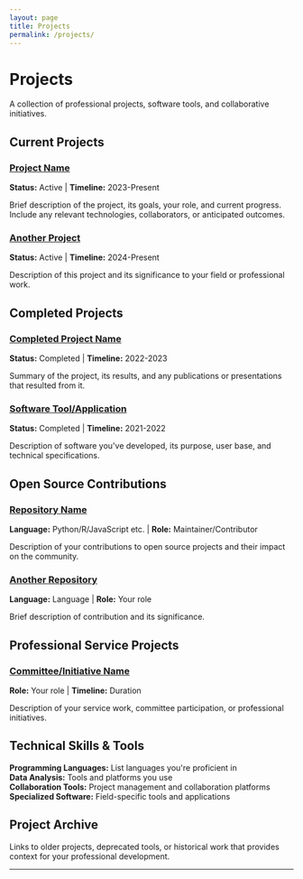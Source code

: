 ```yaml
---
layout: page
title: Projects
permalink: /projects/
---
```


# Projects

A collection of professional projects, software tools, and collaborative initiatives.

## Current Projects

### [Project Name](link-to-project)
**Status:** Active | **Timeline:** 2023-Present

Brief description of the project, its goals, your role, and current progress. Include any relevant technologies, collaborators, or anticipated outcomes.

### [Another Project](link-to-project)  
**Status:** Active | **Timeline:** 2024-Present

Description of this project and its significance to your field or professional work.

## Completed Projects

### [Completed Project Name](link-to-project)
**Status:** Completed | **Timeline:** 2022-2023

Summary of the project, its results, and any publications or presentations that resulted from it.

### [Software Tool/Application](link-to-code)
**Status:** Completed | **Timeline:** 2021-2022

Description of software you've developed, its purpose, user base, and technical specifications.

## Open Source Contributions

### [Repository Name](github-link)
**Language:** Python/R/JavaScript etc. | **Role:** Maintainer/Contributor

Description of your contributions to open source projects and their impact on the community.

### [Another Repository](github-link)
**Language:** Language | **Role:** Your role

Brief description of contribution and its significance.

## Professional Service Projects

### [Committee/Initiative Name](link-if-available)
**Role:** Your role | **Timeline:** Duration

Description of your service work, committee participation, or professional initiatives.

## Technical Skills & Tools

**Programming Languages:** List languages you're proficient in  
**Data Analysis:** Tools and platforms you use  
**Collaboration Tools:** Project management and collaboration platforms  
**Specialized Software:** Field-specific tools and applications

## Project Archive

Links to older projects, deprecated tools, or historical work that provides context for your professional development.

---

